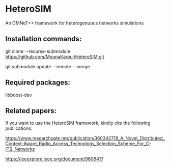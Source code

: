 # HeteroSIM

An OMNeT++ framework for  heterogenuous networks simulations


## Installation commands:


git clone --recurse-submodule https://github.com/MounaKaroui/HeteroSIM.git


git submodule update --remote --merge 


## Required packages:


libboost-dev 

## Related papers:

  If you want to use the HeteroSIM framework, kindly cite the following publications: 

 https://www.researchgate.net/publication/360342718_A_Novel_Distributed_Context-Aware_Radio_Access_Technology_Selection_Scheme_For_C-ITS_Networks
 
 https://ieeexplore.ieee.org/document/9606417
 
